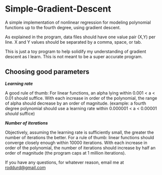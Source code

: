 # Simple-Gradient-Descent
A simple implementation of nonlinear regression for modeling polynomial functions up to the fourth degree, using gradient descent.


As explained in the program, data files should have one value pair (X,Y) per line.
X and Y values should be separated by a comma, space, or tab.

This is just a toy program to help solidify my understanding of gradient descent as I learn.
This is not meant to be a super accurate program.

<h2><b>Choosing good parameters</b></h2>

<i><b>Learning rate</b></i>

A good rule of thumb: For linear functions, an alpha lying within 0.001 < a < 0.01 should suffice.
With each increase in order of the polynomial, the range of alpha should decrease by an order of magnitude.
(example: a fourth degree polynomial should use a learning rate within 0.000001 < a < 0.00001 <i>should</i> suffice)

<i><b>Number of iterations</b></i>

Objectively, assuming the learning rate is sufficiently small, the greater the number of iterations the better.
For a rule of thumb: linear functions should converge closely enough within 10000 iterations.
With each increase in order of the polynomial, the number of iterations should increase by half an order of magnitude (the program caps at 1 million iterations).

<title><b>Contacting me</b></title>

If you have any questions, for whatever reason, email me at roddurd@gmail.com

